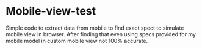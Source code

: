 # Mobile-view-test
Simple code to extract data from mobile to find exact spect to simulate mobile view in browser. After finding that even using specs provided for my mobile model in custom mobile view not 100% accurate.
